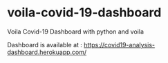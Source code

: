 # voila-covid-19-dashboard
Voila Covid-19 Dashboard with python and voila

Dashboard is available at :  https://covid19-analysis-dashboard.herokuapp.com/
